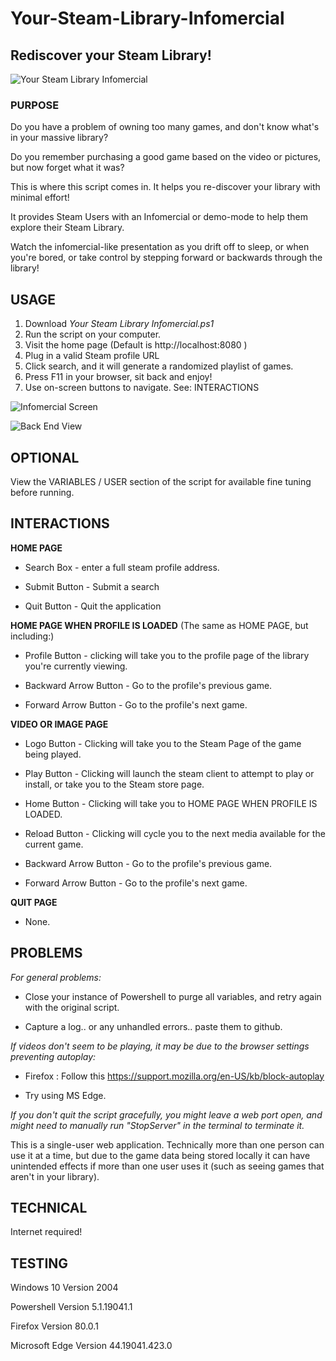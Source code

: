 # Your-Steam-Library-Infomercial
## Rediscover your Steam Library!
![Your Steam Library Infomercial](https://user-images.githubusercontent.com/16578236/93937273-d5ac8480-fcfd-11ea-916e-96a27ab960de.png)



### PURPOSE
Do you have a problem of owning too many games, and don't know what's in your massive library?

Do you remember purchasing a good game based on the video or pictures, but now forget what it was?

This is where this script comes in.  It helps you re-discover your library with minimal effort! 

It provides Steam Users with an Infomercial or demo-mode to help them explore their Steam Library.

Watch the infomercial-like presentation as you drift off to sleep, or when you're bored, or take
control by stepping forward or backwards through the library!



## USAGE
1. Download _Your Steam Library Infomercial.ps1_
2. Run the script on your computer.
3. Visit the home page (Default is http://localhost:8080 )
4. Plug in a valid Steam profile URL
5. Click search, and it will generate a randomized playlist of games.
6. Press F11 in your browser, sit back and enjoy!
7. Use on-screen buttons to navigate. See: INTERACTIONS
        
![Infomercial Screen](https://user-images.githubusercontent.com/16578236/93937232-c62d3b80-fcfd-11ea-8ced-9088a873d189.png)

![Back End View](https://user-images.githubusercontent.com/16578236/93941345-a0effb80-fd04-11ea-8fb7-ed0aa40e0e8c.png)



## OPTIONAL
View the VARIABLES / USER section of the script for available fine tuning before running.



## INTERACTIONS

**HOME PAGE**
- Search Box - enter a full steam profile address.

- Submit Button - Submit a search

- Quit Button - Quit the application


**HOME PAGE WHEN PROFILE IS LOADED**
 (The same as HOME PAGE, but including:)
 
- Profile Button - clicking will take you to the profile page of the library you're currently viewing.

- Backward Arrow Button - Go to the profile's previous game.

- Forward Arrow Button - Go to the profile's next game.


**VIDEO OR IMAGE PAGE**
- Logo Button - Clicking will take you to the Steam Page of the game being played.

- Play Button - Clicking will launch the steam client to attempt to play or install, or take you to the Steam store page.

- Home Button - Clicking will take you to HOME PAGE WHEN PROFILE IS LOADED.

- Reload Button - Clicking will cycle you to the next media available for the current game.

- Backward Arrow Button - Go to the profile's previous game.

- Forward Arrow Button - Go to the profile's next game.


**QUIT PAGE**
- None.


## PROBLEMS

_For general problems:_

- Close your instance of Powershell to purge all variables, and retry again with the original script.

- Capture a log.. or any unhandled errors.. paste them to github.



_If videos don't seem to be playing, it may be due to the browser settings preventing autoplay:_

- Firefox : Follow this https://support.mozilla.org/en-US/kb/block-autoplay

- Try using MS Edge.

_If you don't quit the script gracefully, you might leave a web port open, and might need to manually run "StopServer" in the terminal to terminate it._

This is a single-user web application.  Technically more than one person can use it at a time, but due to the game data being stored locally it can have unintended effects if more than one user uses it (such as seeing games that aren't in your library).



## TECHNICAL
Internet required!



## TESTING
Windows 10 Version 2004

Powershell Version 5.1.19041.1

Firefox Version 80.0.1

Microsoft Edge Version 44.19041.423.0
